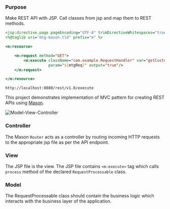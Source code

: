 ### Purpose

Make REST API with JSP. Call classes from jsp and map them to REST methods. 

```jsp
<jsp:directive.page pageEncoding="UTF-8" trimDirectiveWhitespaces="true"/>
<%@taglib uri="mtg-mason.tld" prefix="m" %>

<m:resource>

    <m:request method="GET">
        <m:execute className="com.example.RequestHandler" var="getCustomer" 
                   param="${mtgReq}" output="true"/>
    </m:request>

</m:resource>
```

```
http://localhost:8080/rest/v1.0/execute
```

This project demonstrates implementation of MVC pattern for creating REST APIs using [Mason](https://github.com/metamug/mason).

![Model-View-Controller](https://lh3.googleusercontent.com/-abO9OBpPqpM/XaBvYhzW2gI/AAAAAAAAFUk/5zsyjQzXzVcH5RHSWbzH4kdWYdJWOdgzgCLcBGAsYHQ/s0/mvc.png)

### Controller

The Mason `Router` acts as a controller by routing incoming HTTP requests to the appropriate jsp file as per the API endpoint.

### View

The JSP file is the view. The JSP file contains `<m:execute>` tag which calls `process` method of the declared `RequestProcessable` class.

### Model

The RequestProcessable class should contain the business logic which interacts with the business layer of the application.
